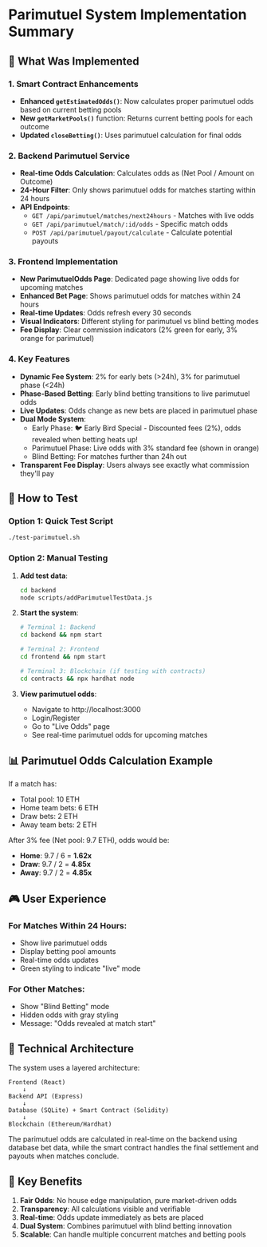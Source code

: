 # Parimutuel System Implementation Summary

## 🎯 What Was Implemented

### 1. Smart Contract Enhancements
- **Enhanced `getEstimatedOdds()`**: Now calculates proper parimutuel odds based on current betting pools
- **New `getMarketPools()`** function: Returns current betting pools for each outcome
- **Updated `closeBetting()`**: Uses parimutuel calculation for final odds

### 2. Backend Parimutuel Service
- **Real-time Odds Calculation**: Calculates odds as (Net Pool / Amount on Outcome)
- **24-Hour Filter**: Only shows parimutuel odds for matches starting within 24 hours
- **API Endpoints**:
  - `GET /api/parimutuel/matches/next24hours` - Matches with live odds
  - `GET /api/parimutuel/match/:id/odds` - Specific match odds
  - `POST /api/parimutuel/payout/calculate` - Calculate potential payouts

### 3. Frontend Implementation
- **New ParimutuelOdds Page**: Dedicated page showing live odds for upcoming matches
- **Enhanced Bet Page**: Shows parimutuel odds for matches within 24 hours
- **Real-time Updates**: Odds refresh every 30 seconds
- **Visual Indicators**: Different styling for parimutuel vs blind betting modes
- **Fee Display**: Clear commission indicators (2% green for early, 3% orange for parimutuel)

### 4. Key Features
- **Dynamic Fee System**: 2% for early bets (>24h), 3% for parimutuel phase (<24h)
- **Phase-Based Betting**: Early blind betting transitions to live parimutuel odds
- **Live Updates**: Odds change as new bets are placed in parimutuel phase
- **Dual Mode System**: 
  - Early Phase: 🐦 Early Bird Special - Discounted fees (2%), odds revealed when betting heats up!
  - Parimutuel Phase: Live odds with 3% standard fee (shown in orange)
  - Blind Betting: For matches further than 24h out
- **Transparent Fee Display**: Users always see exactly what commission they'll pay

## 🚀 How to Test

### Option 1: Quick Test Script
```bash
./test-parimutuel.sh
```

### Option 2: Manual Testing
1. **Add test data**:
   ```bash
   cd backend
   node scripts/addParimutuelTestData.js
   ```

2. **Start the system**:
   ```bash
   # Terminal 1: Backend
   cd backend && npm start
   
   # Terminal 2: Frontend  
   cd frontend && npm start
   
   # Terminal 3: Blockchain (if testing with contracts)
   cd contracts && npx hardhat node
   ```

3. **View parimutuel odds**:
   - Navigate to http://localhost:3000
   - Login/Register
   - Go to "Live Odds" page
   - See real-time parimutuel odds for upcoming matches

## 📊 Parimutuel Odds Calculation Example

If a match has:
- Total pool: 10 ETH
- Home team bets: 6 ETH
- Draw bets: 2 ETH  
- Away team bets: 2 ETH

After 3% fee (Net pool: 9.7 ETH), odds would be:
- **Home**: 9.7 / 6 = **1.62x**
- **Draw**: 9.7 / 2 = **4.85x**
- **Away**: 9.7 / 2 = **4.85x**

## 🎮 User Experience

### For Matches Within 24 Hours:
- Show live parimutuel odds
- Display betting pool amounts
- Real-time odds updates
- Green styling to indicate "live" mode

### For Other Matches:
- Show "Blind Betting" mode
- Hidden odds with gray styling
- Message: "Odds revealed at match start"

## 🔧 Technical Architecture

The system uses a layered architecture:

```
Frontend (React)
    ↓
Backend API (Express)
    ↓
Database (SQLite) + Smart Contract (Solidity)
    ↓
Blockchain (Ethereum/Hardhat)
```

The parimutuel odds are calculated in real-time on the backend using database bet data, while the smart contract handles the final settlement and payouts when matches conclude.

## 🎯 Key Benefits

1. **Fair Odds**: No house edge manipulation, pure market-driven odds
2. **Transparency**: All calculations visible and verifiable
3. **Real-time**: Odds update immediately as bets are placed
4. **Dual System**: Combines parimutuel with blind betting innovation
5. **Scalable**: Can handle multiple concurrent matches and betting pools
